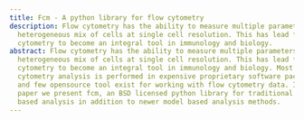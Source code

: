 ```yaml
---
title: Fcm - A python library for flow cytometry
description: Flow cytometry has the ability to measure multiple parameters of a
  heterogeneous mix of cells at single cell resolution. This has lead flow
  cytometry to become an integral tool in immunology and biology.
abstract: Flow cytometry has the ability to measure multiple parameters of a
  heterogeneous mix of cells at single cell resolution. This has lead flow
  cytometry to become an integral tool in immunology and biology. Most flow
  cytometry analysis is performed in expensive proprietary software packages,
  and few opensource tool exist for working with flow cytometry data. In this
  paper we present fcm, an BSD licensed python library for traditional gating
  based analysis in addition to newer model based analysis methods.
---
```


